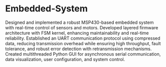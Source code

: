 # Embedded-System
Designed and implemented a robust MSP430-based embedded system with real-time control of sensors and motors.
Developed layered firmware architecture with FSM kernel, enhancing maintainability and real-time reliability.
Established an UART communication protocol using compressed data, reducing transmission overhead while
ensuring high throughput, fault tolerance, and robust error detection with retransmission mechanisms.
Created multithreaded Python GUI for asynchronous serial communication, data visualization, user
configuration, and system control.
